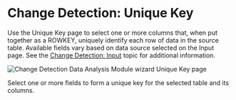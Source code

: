 # Change Detection: Unique Key

Use the Unique Key page to select one or more columns that, when put together as a ROWKEY, uniquely identify each row of data in the source table. Available fields vary based on data source selected on the Input page. See the [Change Detection: Input](/docs/accessanalyzer/enterpriseauditor/admin/analysis/changedetection/input.md) topic for additional information.

![Change Detection Data Analysis Module wizard Unique Key page](/img/product_docs/accessanalyzer/enterpriseauditor/admin/analysis/changedetection/uniquekey.png)

Select one or more fields to form a unique key for the selected table and its columns.
